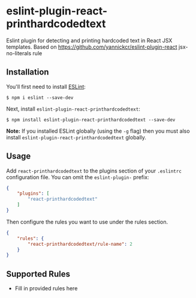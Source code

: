 # eslint-plugin-react-printhardcodedtext

Eslint plugin for detecting and printing hardcoded text in React JSX templates. Based on https://github.com/yannickcr/eslint-plugin-react  jsx-no-literals rule

## Installation

You'll first need to install [ESLint](http://eslint.org):

```
$ npm i eslint --save-dev
```

Next, install `eslint-plugin-react-printhardcodedtext`:

```
$ npm install eslint-plugin-react-printhardcodedtext --save-dev
```

**Note:** If you installed ESLint globally (using the `-g` flag) then you must also install `eslint-plugin-react-printhardcodedtext` globally.

## Usage

Add `react-printhardcodedtext` to the plugins section of your `.eslintrc` configuration file. You can omit the `eslint-plugin-` prefix:

```json
{
    "plugins": [
        "react-printhardcodedtext"
    ]
}
```


Then configure the rules you want to use under the rules section.

```json
{
    "rules": {
        "react-printhardcodedtext/rule-name": 2
    }
}
```

## Supported Rules

* Fill in provided rules here





